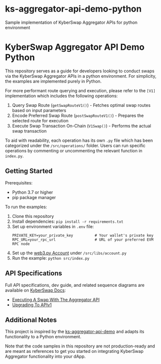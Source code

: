 # ks-aggregator-api-demo-python

Sample implementation of KyberSwap Aggregator APIs for python environment

# KyberSwap Aggregator API Demo Python

This repository serves as a guide for developers looking to conduct swaps via the KyberSwap Aggregator APIs in a python environment. For simplicity, the examples are implemented purely in Python.

For more performant route querying and execution, please refer to the `[V1]` implementation which includes the following operations:

1. Query Swap Route (`getSwapRouteV1()`) - Fetches optimal swap routes based on input parameters
2. Encode Preferred Swap Route (`postSwapRouteV1()`) - Prepares the selected route for execution
3. Execute Swap Transaction On-Chain (`V1Swap()`) - Performs the actual swap transaction

To aid with readability, each operation has its own `.py` file which has been categorized under the `/src/operations/` folder. Users can run specific operations by commenting or uncommenting the relevant function in `index.py`.

## Getting Started

Prerequisites:

- Python 3.7 or higher
- pip package manager

To run the examples:

1. Clone this repository
2. Install dependencies: `pip install -r requirements.txt`
3. Set up environment variables in `.env` file:
   ```
   PRIVATE_KEY=your_private_key          # Your wallet's private key
   RPC_URL=your_rpc_url                  # URL of your preferred EVM RPC node
   ```
4. Set up the [web3.py Account](https://web3py.readthedocs.io/en/stable/web3.eth.account.html#accounts) under `/src/libs/account.py`
5. Run the example: `python src/index.py`

## API Specifications

Full API specifications, dev guide, and related sequence diagrams are available on [KyberSwap Docs](https://docs.kyberswap.com/kyberswap-solutions/kyberswap-aggregator/aggregator-api-specification/evm-swaps):

- [Executing A Swap With The Aggregator API](https://docs.kyberswap.com/kyberswap-solutions/kyberswap-aggregator/developer-guides/execute-a-swap-with-the-aggregator-api)
- [Upgrading To APIv1](https://docs.kyberswap.com/kyberswap-solutions/kyberswap-aggregator/developer-guides/upgrading-to-apiv1)

## Additional Notes

This project is inspired by the [ks-aggregator-api-demo](https://github.com/KyberNetwork/ks-aggregator-api-demo/tree/master) and adapts its functionality to a Python environment.

Note that the code samples in this repository are not production-ready and are meant as references to get you started on integrating KyberSwap Aggregator functionality into your dApp.
